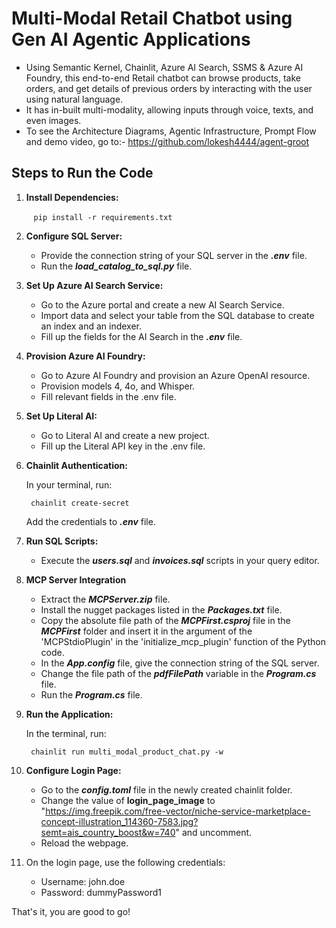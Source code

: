 
# Multi-Modal Retail Chatbot using Gen AI Agentic Applications

- Using Semantic Kernel, Chainlit, Azure AI Search, SSMS & Azure AI Foundry, this end-to-end Retail chatbot can browse products, take orders, and get details of previous orders by interacting with the user using natural language. 
- It has in-built multi-modality, allowing inputs through voice, texts, and even images.
- To see the Architecture Diagrams, Agentic Infrastructure, Prompt Flow and demo video, go to:-
    https://github.com/lokesh4444/agent-groot

## Steps to Run the Code

1. **Install Dependencies:**
   
       ```
         pip install -r requirements.txt
       ```

2. **Configure SQL Server:**

    - Provide the connection string of your SQL server in the ***.env*** file.
    - Run the ***load_catalog_to_sql.py*** file.
   
3. **Set Up Azure AI Search Service:**

    - Go to the Azure portal and create a new AI Search Service.
    - Import data and select your table from the SQL database to create an index and an indexer.
    - Fill up the fields for the AI Search in the ***.env*** file.
      
4. **Provision Azure AI Foundry:**

    - Go to Azure AI Foundry and provision an Azure OpenAI resource.
    - Provision models 4, 4o, and Whisper.
    - Fill relevant fields in the .env file.
      
5. **Set Up Literal AI:**

    - Go to Literal AI and create a new project.
    - Fill up the Literal API key in the .env file.
  
6. **Chainlit Authentication:**

    In your terminal, run:

    ```
     chainlit create-secret
    ```
    Add the credentials to ***.env*** file.
   
8. **Run SQL Scripts:**

    - Execute the ***users.sql*** and ***invoices.sql*** scripts in your query editor.
  
9. **MCP Server Integration**

    - Extract the ***MCPServer.zip*** file.
    - Install the nugget packages listed in the ***Packages.txt*** file.
    - Copy the absolute file path of the ***MCPFirst.csproj*** file in the ***MCPFirst*** folder and insert it in the argument of the         
      'MCPStdioPlugin' in the 'initialize_mcp_plugin' function of the Python code.
    - In the ***App.config*** file, give the connection string of the SQL server.
    - Change the file path of the ***pdfFilePath*** variable in the ***Program.cs*** file.
    - Run the ***Program.cs*** file.
      
10. **Run the Application:**

    In the terminal, run:
   
    ```
     chainlit run multi_modal_product_chat.py -w
    ```
    
11. **Configure Login Page:**

     - Go to the ***config.toml*** file in the newly created chainlit folder.
     - Change the value of **login_page_image** to "https://img.freepik.com/free-vector/niche-service-marketplace-concept-illustration_114360-7583.jpg?semt=ais_country_boost&w=740" and uncomment.
     - Reload the webpage. 
    
12. On the login page, use the following credentials:
     - Username: john.doe
     - Password: dummyPassword1

That's it, you are good to go!

